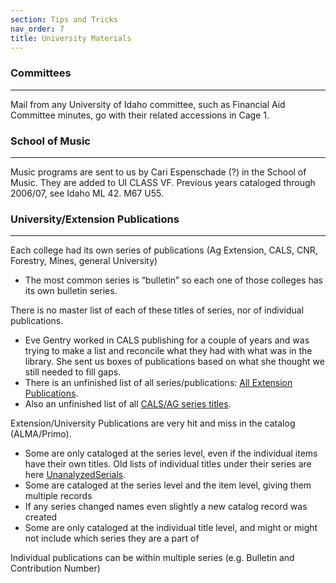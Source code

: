 ```yaml
---
section: Tips and Tricks
nav_order: 7
title: University Materials
---
```


### Committees
---
Mail from any University of Idaho committee, such as Financial Aid Committee minutes, go with their related accessions in Cage 1.

### School of Music
---
Music programs are sent to us by Cari Espenschade (?) in the School of Music. They are added to UI CLASS VF. Previous years cataloged through 2006/07, see Idaho ML 42. M67 U55.

### University/Extension Publications
---
Each college had its own series of publications (Ag Extension, CALS, CNR, Forestry, Mines, general University) 
- The most common series is “bulletin” so each one of those colleges has its own bulletin series. 

There is no master list of each of these titles of series, nor of individual publications.  
- Eve Gentry worked in CALS publishing for a couple of years and was trying to make a list and reconcile what they had with what was in the library. She sent us boxes of publications based on what she thought we still needed to fill gaps.  
- There is an unfinished list of all series/publications: [All Extension Publications](https://vandalsuidaho.sharepoint.com/:x:/r/sites/Storage-Library/Documents/spec/Collections/Book%20Collections/UnanalyzedSerials/All%20Extension%20Publications.xlsx?d=weffbed4177fd4232aaeecfc4bad20cbf&csf=1&web=1&e=kChTYa&nav=MTVfezZFMzEzNjE2LUNGMzgtNDg1QS1BRUY5LTZFQTdGNzBDQkQxQ30).
- Also an unfinished list of all [CALS/AG series titles](https://vandalsuidaho.sharepoint.com/:w:/r/sites/Storage-Library/Documents/spec/Collections/Book%20Collections/UnanalyzedSerials/CALSSerials/ag%20publications%20all%20titles.docx?d=w26bc383044db51edbc500e1db5ced6c5&csf=1&web=1&e=2n7EPI).

Extension/University Publications are very hit and miss in the catalog (ALMA/Primo).  
- Some are only cataloged at the series level, even if the individual items have their own titles. Old lists of individual titles under their series are here [UnanalyzedSerials](https://vandalsuidaho.sharepoint.com/:f:/r/sites/Storage-Library/Documents/spec/Collections/Book%20Collections/UnanalyzedSerials?csf=1&web=1&e=pWdNn8).
- Some are cataloged at the series level and the item level, giving them multiple records 
- If any series changed names even slightly a new catalog record was created 
- Some are only cataloged at the individual title level, and might or might not include which series they are a part of 

Individual publications can be within multiple series (e.g. Bulletin and Contribution Number) 